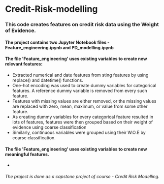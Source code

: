 # Credit-Risk-modelling
### This code creates features on credit risk data using the Weight of Evidence.

#### The project contains two Jupyter Notebook files - Feature_engineering.ipynb and PD_modelling.ipynb
  
#### The file 'Feature_engineering' uses existing variables to create new relevant features:
* Extracted numerical and date features from sting features by using replace() and datetime() functions.
* One-hot encoding was used to create dummy variables for categorical features. A reference dummy variable is removed from every such feature.
* Features with missing values are either removed, or the missing values are replaced with zero, mean, maximum, or value from some other feature.
* As creating dummy variables for every categorical feature resulted in lots of features, features were then grouped based on their weight of evidence using coarse classification
* Similarly, continuous variables were grouped using their W.O.E by coarse classification.

#### The file 'Feature_engineering' uses existing variables to create new meaningful features.
* 



###### The project is done as a capstone project of course - Credit Risk Modelling.
